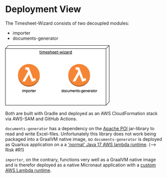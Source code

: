 # Deployment View

The Timesheet-Wizard consists of two decoupled modules:

- importer
- documents-generator

![Deployment](assets/deployment.drawio.png "Deployment")

Both are built with Gradle and deployed as an AWS CloudFormation stack via AWS-SAM and GitHub Actions.

`documents-generator` has a dependency on the [Apache POI](https://poi.apache.org/) jar-library to read and write
Excel-files. Unfortunately this library does not work being packaged into a GraalVM native image, so `documents-generator` is
deployed as Quarkus application on a
a ['normal' Java 17 AWS lambda runtime](https://docs.aws.amazon.com/lambda/latest/dg/lambda-java.html). (--> Risk #R1)

`importer`, on the contrary, functions very well as a GraalVM native image and is therefor deployed as a native
Micronaut application with
a [custom AWS Lambda runtime](https://docs.aws.amazon.com/lambda/latest/dg/runtimes-custom.html). 
